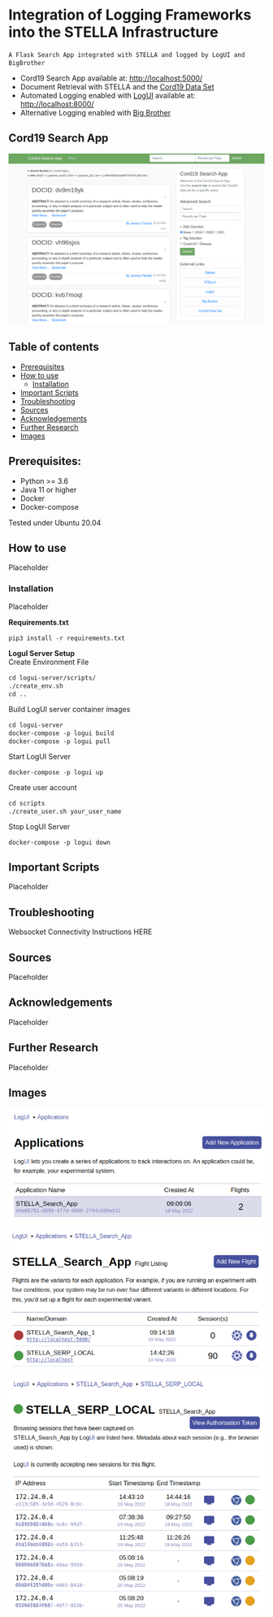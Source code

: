 # Integration of Logging Frameworks into the STELLA Infrastructure
```
A Flask Search App integrated with STELLA and logged by LogUI and BigBrother
```
* Cord19 Search App available at: [http://localhost:5000/](http://localhost:5000/)
* Document Retrieval with STELLA and the [Cord19 Data Set](https://github.com/allenai/cord19)
* Automated Logging enabled with [LogUI](https://github.com/logui-framework) available at: [http://localhost:8000/](http://localhost:8000/)
* Alternative Logging enabled with [Big Brother](https://github.com/hscells/bigbro)  

## Cord19 Search App
![image info](./img/search_app.png)

## Table of contents
- [Prerequisites](#rerequisites)
- [How to use](#how-to-use)
  - [Installation](#installation)
- [Important Scripts](#important-scripts)
- [Troubleshooting](#troubleshooting)
- [Sources](#sources)
- [Acknowledgements](#acknowledgements)
- [Further Research](#further-research)
- [Images](#images)



## Prerequisites:  
* Python >= 3.6
* Java 11 or higher
* Docker
* Docker-compose

Tested under Ubuntu 20.04

## How to use
Placeholder

### Installation
Placeholder

**Requirements.txt**  
```
pip3 install -r requirements.txt
```
**LoguI Server Setup**  
Create Environment File
```
cd logui-server/scripts/
./create_env.sh
cd ..
```

Build LogUI server container images
```
cd logui-server
docker-compose -p logui build
docker-compose -p logui pull
```

Start LogUI Server
```
docker-compose -p logui up
```

Create user account
```
cd scripts
./create_user.sh your_user_name
```

Stop LogUI Server
```
docker-compose -p logui down
```

## Important Scripts
Placeholder

## Troubleshooting
Websocket Connectivity Instructions HERE

## Sources
Placeholder

## Acknowledgements
Placeholder

## Further Research
Placeholder

## Images
![image info](./img/logui_app.png)
![image info](./img/logui_flights.png)
![image info](./img/logui_sessions.png)
